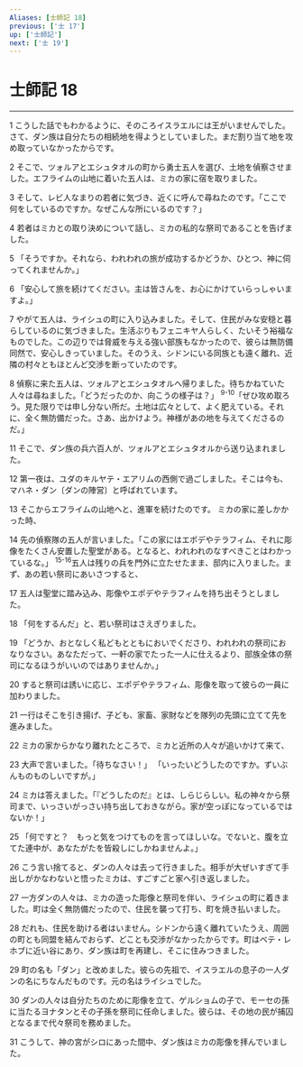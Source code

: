 ```yaml
---
Aliases: [士師記 18]
previous: ['士 17']
up: ['士師記']
next: ['士 19']
---
```

# 士師記 18

***




1 
こうした話でもわかるように、そのころイスラエルには王がいませんでした。さて、ダン族は自分たちの相続地を得ようとしていました。まだ割り当て地を攻め取っていなかったからです。 



2 
そこで、ツォルアとエシュタオルの町から勇士五人を選び、土地を偵察させました。エフライムの山地に着いた五人は、ミカの家に宿を取りました。 



3 
そして、レビ人なまりの若者に気づき、近くに呼んで尋ねたのです。「ここで何をしているのですか。なぜこんな所にいるのです？」 



4 
若者はミカとの取り決めについて話し、ミカの私的な祭司であることを告げました。 



5 
「そうですか。それなら、われわれの旅が成功するかどうか、ひとつ、神に伺ってくれませんか。」 



6 
「安心して旅を続けてください。主は皆さんを、お心にかけていらっしゃいますよ。」 



7 
やがて五人は、ライシュの町に入り込みました。そして、住民がみな安穏と暮らしているのに気づきました。生活ぶりもフェニキヤ人らしく、たいそう裕福なものでした。この辺りでは脅威を与える強い部族もなかったので、彼らは無防備同然で、安心しきっていました。そのうえ、シドンにいる同族とも遠く離れ、近隣の村々ともほとんど交渉を断っていたのです。 



8 
偵察に来た五人は、ツォルアとエシュタオルへ帰りました。待ちかねていた人々は尋ねました。「どうだったのか、向こうの様子は？」 <sup class="versenum">9-10</sup>「ぜひ攻め取ろう。見た限りでは申し分ない所だ。土地は広々として、よく肥えている。それに、全く無防備だった。さあ、出かけよう。神様があの地を与えてくださるのだ。」 



11 
そこで、ダン族の兵六百人が、ツォルアとエシュタオルから送り込まれました。 



12 
第一夜は、ユダのキルヤテ・エアリムの西側で過ごしました。そこは今も、マハネ・ダン〔ダンの陣営〕と呼ばれています。 



13 
そこからエフライムの山地へと、進軍を続けたのです。 ミカの家に差しかかった時、 



14 
先の偵察隊の五人が言いました。「この家にはエポデやテラフィム、それに彫像をたくさん安置した聖堂がある。となると、われわれのなすべきことはわかっているな。」 <sup class="versenum">15-16</sup>五人は残りの兵を門外に立たせたまま、邸内に入りました。まず、あの若い祭司にあいさつすると、 



17 
五人は聖堂に踏み込み、彫像やエポデやテラフィムを持ち出そうとしました。 



18 
「何をするんだ」と、若い祭司はさえぎりました。 



19 
「どうか、おとなしく私どもとともにおいでくださり、われわれの祭司におなりなさい。あなただって、一軒の家でたった一人に仕えるより、部族全体の祭司になるほうがいいのではありませんか。」 



20 
すると祭司は誘いに応じ、エポデやテラフィム、彫像を取って彼らの一員に加わりました。 



21 
一行はそこを引き揚げ、子ども、家畜、家財などを隊列の先頭に立てて先を進みました。 



22 
ミカの家からかなり離れたところで、ミカと近所の人々が追いかけて来て、 



23 
大声で言いました。「待ちなさい！」 「いったいどうしたのですか。ずいぶんものものしいですが。」 



24 
ミカは答えました。「『どうしたのだ』とは、しらじらしい。私の神々から祭司まで、いっさいがっさい持ち出しておきながら。家が空っぽになっているではないか！」 



25 
「何ですと？　もっと気をつけてものを言ってほしいな。でないと、腹を立てた連中が、あなたがたを皆殺しにしかねませんよ。」 



26 
こう言い捨てると、ダンの人々は去って行きました。相手が大ぜいすぎて手出しがかなわないと悟ったミカは、すごすごと家へ引き返しました。 



27 
一方ダンの人々は、ミカの造った彫像と祭司を伴い、ライシュの町に着きました。町は全く無防備だったので、住民を襲って打ち、町を焼き払いました。 



28 
だれも、住民を助ける者はいません。シドンから遠く離れていたうえ、周囲の町とも同盟を結んでおらず、どことも交渉がなかったからです。町はベテ・レホブに近い谷にあり、ダン族は町を再建し、そこに住みつきました。 



29 
町の名も「ダン」と改めました。彼らの先祖で、イスラエルの息子の一人ダンの名にちなんだものです。元の名はライシュでした。 



30 
ダンの人々は自分たちのために彫像を立て、ゲルショムの子で、モーセの孫に当たるヨナタンとその子孫を祭司に任命しました。彼らは、その地の民が捕囚となるまで代々祭司を務めました。 



31 
こうして、神の宮がシロにあった間中、ダン族はミカの彫像を拝んでいました。
